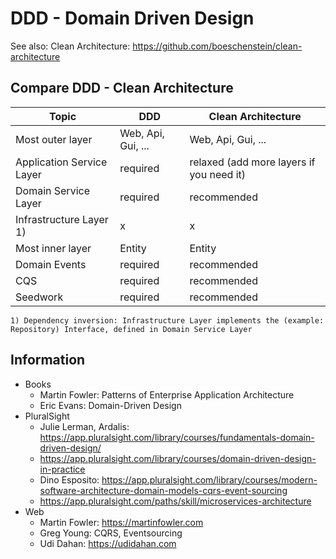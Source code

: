 # DDD - Domain Driven Design

See also: Clean Architecture: <https://github.com/boeschenstein/clean-architecture>

## Compare DDD - Clean Architecture

Topic                     | DDD                | Clean Architecture
--                        | --                 | -- 
Most outer layer          | Web, Api, Gui, ... | Web, Api, Gui, ...
Application Service Layer | required           | relaxed (add more layers if you need it)
Domain Service Layer      | required           | recommended
Infrastructure Layer 1)   | x                  | x
Most inner layer          | Entity             | Entity
Domain Events             | required           | recommended
CQS                       | required           | recommended
Seedwork                  | required           | recommended

`1) Dependency inversion: Infrastructure Layer implements the (example: Repository) Interface, defined in Domain Service Layer`

## Information

- Books
    - Martin Fowler: Patterns of Enterprise Application Architecture
    - Eric Evans: Domain-Driven Design
- PluralSight
    - Julie Lerman, Ardalis: https://app.pluralsight.com/library/courses/fundamentals-domain-driven-design/
    - https://app.pluralsight.com/library/courses/domain-driven-design-in-practice
    - Dino Esposito: https://app.pluralsight.com/library/courses/modern-software-architecture-domain-models-cqrs-event-sourcing
    - https://app.pluralsight.com/paths/skill/microservices-architecture
- Web
    - Martin Fowler: https://martinfowler.com
    - Greg Young: CQRS, Eventsourcing
    - Udi Dahan: https://udidahan.com
